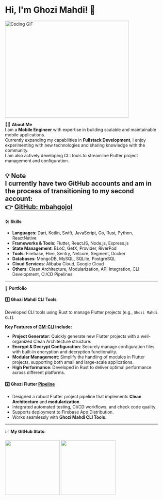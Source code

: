 # Hi, I'm Ghozi Mahdi! 👋  
<img align="center" alt="Coding GIF" src="https://github.com/Gapur/Gapur/blob/master/coding.gif?raw=true" width="408" height="318" />

🙋‍♂️ **About Me**  
I am a **Mobile Engineer** with expertise in building scalable and maintainable mobile applications.  
Currently expanding my capabilities in **Fullstack Development**, I enjoy experimenting with new technologies and sharing knowledge with the community.  
I am also actively developing CLI tools to streamline Flutter project management and configuration.

💡 **Note**  
I currently have two GitHub accounts and am in the process of transitioning to my second account:  
👉 [GitHub: mbahgojol](https://github.com/mbahgojol)
---

🛠 **Skills**  
- **Languages**: Dart, Kotlin, Swift, JavaScript, Go, Rust, Python, ReactNative  
- **Frameworks & Tools**: Flutter, ReactJS, Node.js, Express.js  
- **State Management**: BLoC, GetX, Provider, RiverPod  
- **Tools**: Firebase, Hive, Sentry, Netcore, Segment, Docker  
- **Databases**: MongoDB, MySQL, SQLite, PostgreSQL
- **Cloud Services**: Alibaba Cloud, Google Cloud  
- **Others**: Clean Architecture, Modularization, API Integration, CLI Development, CI/CD Pipelines  

---

📂 **Portfolio**  

#### 1️⃣ **Ghozi Mahdi CLI Tools**  
Developed CLI tools using Rust to manage Flutter projects (e.g., `Ghozi Mahdi CLI`).  

**Key Features of [GM-CLI](https://github.com/ghozimahdi/homebrew-ghozimahdi-cli) include:**
- **Project Generator**: Quickly generate new Flutter projects with a well-organized Clean Architecture structure.  
- **Encrypt & Decrypt Configuration**: Securely manage configuration files with built-in encryption and decryption functionality.  
- **Modular Management**: Simplify the handling of modules in Flutter projects, supporting both small and large-scale applications.  
- **High Performance**: Developed in Rust to deliver optimal performance across different platforms.


#### 2️⃣ **Ghozi Flutter [Pipeline](https://hub.docker.com/r/mbahgojol/ghozi_fpipe)**  
- Designed a robust Flutter project pipeline that implements **Clean Architecture** and **modularization**.  
- Integrated automated testing, CI/CD workflows, and check code quality.  
- Supports deployment to Firebase App Distribution.  
- Works seamlessly with **Ghozi Mahdi CLI Tools**.  

---

📈 **My GitHub Stats:**  
<p>
  <img height="180em" src="https://github-readme-stats.vercel.app/api?username=ghozimahdi&show_icons=true&hide_border=true&&count_private=true&include_all_commits=true" />
  <img height="180em" src="https://github-readme-stats.vercel.app/api/top-langs/?username=ghozimahdi&exclude_repo=KNN-Image-Classification&show_icons=true&hide_border=true&layout=compact&langs_count=8"/>
</p>

